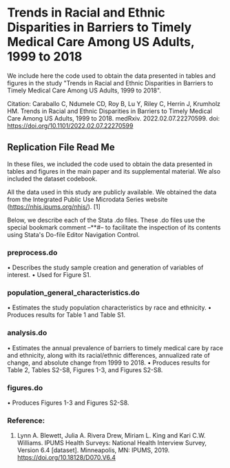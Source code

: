 # Trends in Racial and Ethnic Disparities in Barriers to Timely Medical Care Among US Adults, 1999 to 2018
We include here the code used to obtain the data presented in tables and figures in the study "Trends in Racial and Ethnic Disparities in Barriers to Timely Medical Care Among US Adults, 1999 to 2018". 

Citation: Caraballo C, Ndumele CD, Roy B, Lu Y, Riley C, Herrin J, Krumholz HM. Trends in Racial and Ethnic Disparities in Barriers to Timely Medical Care Among US Adults, 1999 to 2018. medRxiv. 2022.02.07.22270599. doi: https://doi.org/10.1101/2022.02.07.22270599


## Replication File Read Me

In these files, we included the code used to obtain the data presented in tables and figures in the main paper and its supplemental material. We also included the dataset codebook. 

All the data used in this study are publicly available. We obtained the data from the Integrated Public Use Microdata Series website (https://nhis.ipums.org/nhis/). [1]

Below, we describe each of the Stata .do files. These .do files use the special bookmark comment –**#– to facilitate the inspection of its contents using Stata's Do-file Editor Navigation Control.

### preprocess.do
•	Describes the study sample creation and generation of variables of interest. 
•	Used for Figure S1.

### population_general_characteristics.do
•	Estimates the study population characteristics by race and ethnicity. 
•	Produces results for Table 1 and Table S1. 

### analysis.do
•	Estimates the annual prevalence of barriers to timely medical care by race and ethnicity, along with its racial/ethnic differences, annualized rate of change, and absolute change from 1999 to 2018. 
•	Produces results for Table 2, Tables S2-S8, Figures 1-3, and Figures S2-S8.

### figures.do
•	Produces Figures 1-3 and Figures S2-S8.     


### Reference: 
1. Lynn A. Blewett, Julia A. Rivera Drew, Miriam L. King and Kari C.W. Williams. IPUMS Health Surveys: National Health Interview Survey, Version 6.4 [dataset]. Minneapolis, MN: IPUMS, 2019. https://doi.org/10.18128/D070.V6.4 
